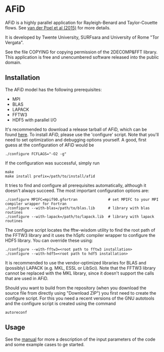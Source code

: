 AFiD
====
AFiD is a highly parallel application for Rayleigh-Benard and Taylor-Couette flows. 
See ​[van der Poel et al (2015)](http://dx.doi.org/10.1016/j.compfluid.2015.04.007)
for more details. 

It is developed by Twente University, SURFsara and University of Rome "Tor Vergata". 

See the file COPYING for copying permission of the 2DECOMP&FFT library.
This application is free and unencumbered software released into the public domain. 

Installation
------------
The AFiD model has the following prerequisites:

 * MPI
 * BLAS
 * LAPACK
 * FFTW3
 * HDF5 with parallel I/O 

It's recommended to download a release tarball of AFiD, which can be found ​[here](https://github.com/jdonners/afid/releases). To install AFiD, please 
use the 'configure' script. Note that you'll need to set optimization and debugging options yourself. 
A good, first guess at the configuration of AFiD would be

```
./configure FCFLAGS="-O2 -g"
```

If the configuration was successful, simply run

```
make
make install prefix=/path/to/install/afid
```

It tries to find and configure all prerequisites automatically, although it doesn't always succeed. 
The most important configuration options are:

```
./configure MPIFC=mpif90.gfortran              # set MPIFC to your MPI compiler wrapper for Fortran
./configure --with-blas=/path/to/blas.lib      # library with blas routines
./configure --with-lapack=/path/to/lapack.lib  # library with lapack routines 
```

The configure script locates the fftw-wisdom utility to find the root path of the FFTW3 library and it uses the h5pfc compiler wrapper 
to configure the HDF5 library. You can override these using:

```
./configure --with-fftw3=<root path to fftw3 installation>
./configure --with-hdf5=<root path to hdf5 installation> 
```

It is recommended to use the vendor-optimized libraries for BLAS and (possibly) LAPACK (e.g. MKL, ESSL or LibSci). 
Note that the FFTW3 library cannot be replaced with the MKL library, since it doesn't support the calls that are used in AFiD.

Should you want to build from the repository (when you download the source file from directly using "Download ZIP") you first need to create the configure script. For this you need a recent versions of the GNU autotools and the configure script is created using the command 

```
autoreconf
```

Usage
-----
See the [manual](MANUAL.md) for more a description of the input parameters of the code and some example cases to ge started.
 

